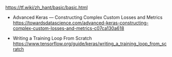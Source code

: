 https://tf.wiki/zh_hant/basic/basic.html


* Advanced Keras — Constructing Complex Custom Losses and Metrics
https://towardsdatascience.com/advanced-keras-constructing-complex-custom-losses-and-metrics-c07ca130a618

* Writing a Training Loop From Scratch
https://www.tensorflow.org/guide/keras/writing_a_training_loop_from_scratch